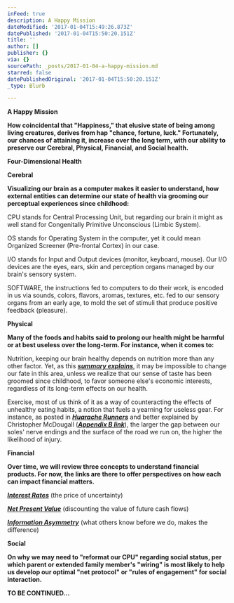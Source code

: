 ```yaml
---
inFeed: true
description: A Happy Mission
dateModified: '2017-01-04T15:49:26.873Z'
datePublished: '2017-01-04T15:50:20.151Z'
title: ''
author: []
publisher: {}
via: {}
sourcePath: _posts/2017-01-04-a-happy-mission.md
starred: false
datePublishedOriginal: '2017-01-04T15:50:20.151Z'
_type: Blurb

---
```

**A Happy Mission**

**How coincidental that "Happiness," that elusive state of being among living creatures, derives from hap "chance, fortune, luck." Fortunately, our chances of attaining it, increase over the long term, with our ability to preserve our Cerebral, Physical, Financial, and Social health.**

**Four-Dimensional Health**

**Cerebral**

**Visualizing our brain as a computer makes it easier to understand, how external entities can determine our state of health via grooming our perceptual experiences since childhood:**

CPU stands for Central Processing Unit, but regarding our brain it might as well stand for Congenitally Primitive Unconscious (Limbic System).

OS stands for Operating System in the computer, yet it could mean Organized Screener (Pre-frontal Cortex) in our case.

I/O stands for Input and Output devices (monitor, keyboard, mouse). Our I/O devices are the eyes, ears, skin and perception organs managed by our brain's sensory system.

SOFTWARE, the instructions fed to computers to do their work, is encoded in us via sounds, colors, flavors, aromas, textures, etc. fed to our sensory organs from an early age, to mold the set of stimuli that produce positive feedback (pleasure).

**Physical**

**Many of the foods and habits said to prolong our health might be harmful or at best useless over the long-term. For instance, when it comes to:**

Nutrition, keeping our brain healthy depends on nutrition more than any other factor. Yet, as this _**[summary explains][0]**_, it may be impossible to change our fate in this area, unless we realize that our sense of taste has been groomed since childhood, to favor someone else's economic interests, regardless of its long-term effects on our health.

Exercise, most of us think of it as a way of counteracting the effects of unhealthy eating habits, a notion that fuels a yearning for useless gear. For instance, as posted in _**[Huarache Runners][1]**_ and better explained by Christopher McDougall (_**[Appendix B link][0]**_), the larger the gap between our soles' nerve endings and the surface of the road we run on, the higher the likelihood of injury.

**Financial**

**Over time, we will review three concepts to understand financial products. For now, the links are there to offer perspectives on how each can impact financial matters.**

_**[Interest Rates][2]**_ (the price of uncertainty)

_**[Net Present Value][3]**_ (discounting the value of future cash flows)

_**[Information Asymmetry][4]**_ (what others know before we do, makes the difference)

**Social**

**On why we may need to "reformat our CPU" regarding social status, per which parent or extended family member's "wiring" is most likely to help us develop our optimal "net protocol" or "rules of engagement" for social interaction.**

**TO BE CONTINUED...**

[0]: http://www.infoasy.com/2016/07/hack-matrix_29.html
[1]: https://www.strava.com/clubs/huarache-runners
[2]: http://sequoian.com/wp-content/uploads/2015/12/The_Fixed-Income_Mother_of_All_Bubbles_E.pdf
[3]: http://sequoian.com/wp-content/uploads/2016/10/The-Discount-Rate-Pyramid-Scheme-2.0.pdf
[4]: http://sequoian.com/wp-content/uploads/2015/12/INCLUSIVE_CAPITALISM_SPRINGS_FROM_INFOR.pdf